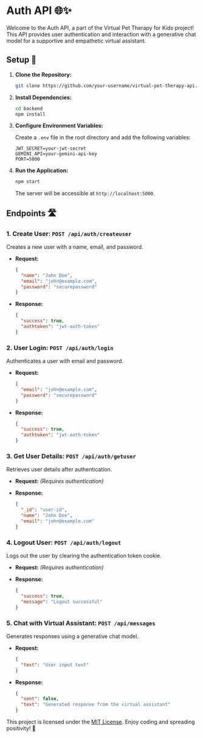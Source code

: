 # Auth API 🌐✨

Welcome to the Auth API, a part of the Virtual Pet Therapy for Kids project! This API provides user authentication and interaction with a generative chat model for a supportive and empathetic virtual assistant.

## Setup 🚀

1. **Clone the Repository:**

   ```bash
   git clone https://github.com/your-username/virtual-pet-therapy-api.git
   ```

2. **Install Dependencies:**

   ```bash
   cd backend
   npm install
   ```

3. **Configure Environment Variables:**

   Create a `.env` file in the root directory and add the following variables:

   ```env
   JWT_SECRET=your-jwt-secret
   GEMINI_API=your-gemini-api-key
   PORT=5000
   ```

4. **Run the Application:**

   ```bash
   npm start
   ```

   The server will be accessible at `http://localhost:5000`.

## Endpoints 🛣️

### 1. Create User: `POST /api/auth/createuser`

Creates a new user with a name, email, and password.

- **Request:**
  ```json
  {
    "name": "John Doe",
    "email": "john@example.com",
    "password": "securepassword"
  }
  ```

- **Response:**
  ```json
  {
    "success": true,
    "authtoken": "jwt-auth-token"
  }
  ```

### 2. User Login: `POST /api/auth/login`

Authenticates a user with email and password.

- **Request:**
  ```json
  {
    "email": "john@example.com",
    "password": "securepassword"
  }
  ```

- **Response:**
  ```json
  {
    "success": true,
    "authtoken": "jwt-auth-token"
  }
  ```

### 3. Get User Details: `POST /api/auth/getuser`

Retrieves user details after authentication.

- **Request:**
  *(Requires authentication)*

- **Response:**
  ```json
  {
    "_id": "user-id",
    "name": "John Doe",
    "email": "john@example.com"
  }
  ```

### 4. Logout User: `POST /api/auth/logout`

Logs out the user by clearing the authentication token cookie.

- **Request:**
  *(Requires authentication)*

- **Response:**
  ```json
  {
    "success": true,
    "message": "Logout successful"
  }
  ```

### 5. Chat with Virtual Assistant: `POST /api/messages`

Generates responses using a generative chat model.

- **Request:**
  ```json
  {
    "text": "User input text"
  }
  ```

- **Response:**
  ```json
  {
    "sent": false,
    "text": "Generated response from the virtual assistant"
  }
  ```


This project is licensed under the [MIT License](LICENSE). Enjoy coding and spreading positivity! 🌈
